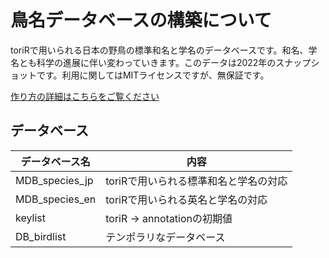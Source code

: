 # 鳥名データベースの構築について


toriRで用いられる日本の野鳥の標準和名と学名のデータベースです。和名、学名とも科学の進展に伴い変わっていきます。このデータは2022年のスナップショットです。利用に関してはMITライセンスですが、無保証です。

[作り方の詳細はこちらをご覧ください](https://www.torir.net/1.1.9-bird_list.html)

## データベース

|データベース名|内容|
| --           |--|
|MDB_species_jp|toriRで用いられる標準和名と学名の対応|
|MDB_species_en|toriRで用いられる英名と学名の対応|
|keylist|toriR -> annotationの初期値|
|DB_birdlist|テンポラリなデータベース|
